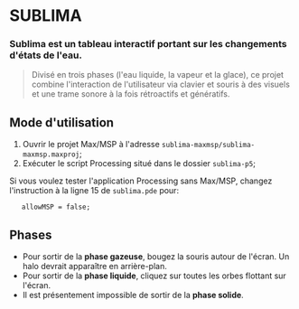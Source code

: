 # SUBLIMA

### **Sublima est un tableau interactif portant sur les changements d'états de l'eau.**
> Divisé en trois phases (l'eau liquide, la vapeur et la glace), ce projet combine l'interaction de l'utilisateur via clavier et souris à des visuels et une trame sonore à la fois rétroactifs et génératifs.

## Mode d'utilisation
1. Ouvrir le projet Max/MSP à l'adresse `sublima-maxmsp/sublima-maxmsp.maxproj`;
2. Exécuter le script Processing situé dans le dossier `sublima-p5`;

Si vous voulez tester l'application Processing sans Max/MSP, changez l'instruction à la ligne 15 de `sublima.pde` pour:
```
   allowMSP = false;
```

## Phases
- Pour sortir de la **phase gazeuse**, bougez la souris autour de l'écran. Un halo devrait apparaître en arrière-plan.
- Pour sortir de la **phase liquide**, cliquez sur toutes les orbes flottant sur l'écran.
- Il est présentement impossible de sortir de la **phase solide**.